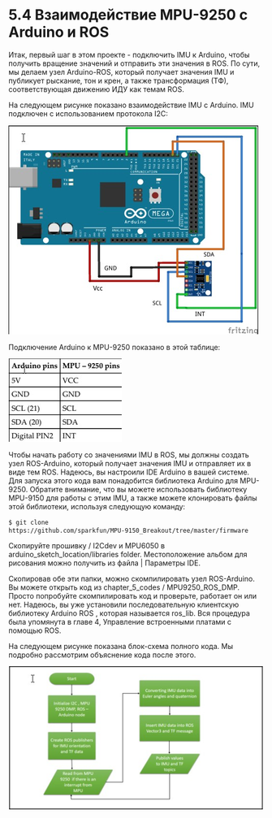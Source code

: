 # 5.4 Взаимодействие MPU-9250 с Arduino и ROS

Итак, первый шаг в этом проекте - подключить IMU к Arduino, чтобы получить вращение значений ​​и отправить эти значения в ROS. По сути, мы делаем узел Arduino-ROS, который получает значения IMU и публикует рыскание, тон и крен, а также трансформация \(ТФ\), соответствующая движению ИДУ как темам ROS.

На следующем рисунке показано взаимодействие IMU с Arduino. IMU подключен с использованием протокола I2C:

![&#x420;&#x438;&#x441;&#x443;&#x43D;&#x43E;&#x43A; 7: &#x412;&#x437;&#x430;&#x438;&#x43C;&#x43E;&#x434;&#x435;&#x439;&#x441;&#x442;&#x432;&#x438;&#x435; MPU 9250/9150/6050 &#x441; Arduino](../.gitbook/assets/4br23r0p.jpg)

Подключение Arduino к MPU-9250 показано в этой таблице:

![](../.gitbook/assets/4br23r0p%20%289%29.jpg)

Чтобы начать работу со значениями IMU в ROS, мы должны создать узел ROS-Arduino, который получает значения IMU и отправляет их в виде тем ROS. Надеюсь, вы настроили IDE Arduino в вашей системе. Для запуска этого кода вам понадобится библиотека Arduino для MPU-9250. Обратите внимание, что вы можете использовать библиотеку MPU-9150 для работы с этим IMU, а также можете клонировать файлы этой библиотеки, используя следующую команду:

```text
$ git clone
https://github.com/sparkfun/MPU-9150_Breakout/tree/master/firmware
```

Скопируйте прошивку / I2Cdev и MPU6050 в arduino\_sketch\_location/libraries folder. Местоположение альбом для рисования можно получить из файла \| Параметры IDE.

Скопировав обе эти папки, можно скомпилировать узел ROS-Arduino. Вы можете открыть код из chapter\_5\_codes / MPU9250\_ROS\_DMP. Просто попробуйте скомпилировать код и проверьте, работает он или нет. Надеюсь, вы уже установили последовательную клиентскую библиотеку Arduino ROS , которая называется ros\_lib. Вся процедура была упомянута в главе 4, Управление встроенными платами с помощью ROS.

На следующем рисунке показана блок-схема полного кода. Мы подробно рассмотрим объяснение кода после этого.

![&#x420;&#x438;&#x441;&#x443;&#x43D;&#x43E;&#x43A; 8: &#x411;&#x43B;&#x43E;&#x43A;-&#x441;&#x445;&#x435;&#x43C;&#x430; &#x443;&#x437;&#x43B;&#x430; Arduino-ROS](../.gitbook/assets/4br23r0p%20%285%29.jpg)



